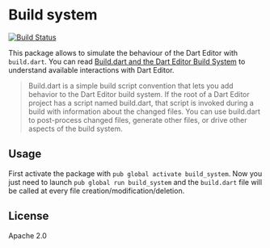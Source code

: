 # Build system

[![Build Status](https://travis-ci.org/a14n/build_system.dart.svg?branch=master)](https://travis-ci.org/a14n/build_system.dart)

This package allows to simulate the behaviour of the Dart Editor with `build.dart`.
You can read [Build.dart and the Dart Editor Build System](http://www.dartlang.org/tools/editor/build.html) to understand available interactions with Dart Editor.

> Build.dart is a simple build script convention that lets you add behavior to the Dart Editor build system. If the root of a Dart Editor project has a script named build.dart, that script is invoked during a build with information about the changed files. You can use build.dart to post-process changed files, generate other files, or drive other aspects of the build system.

## Usage

First activate the package with `pub global activate build_system`. Now you just need to launch `pub global run build_system` and the `build.dart` file will be called at every file creation/modification/deletion.

## License ##
Apache 2.0
